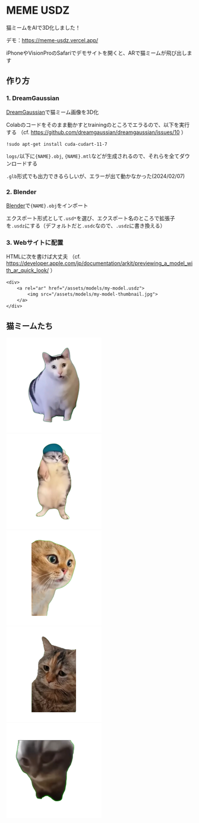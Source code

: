 # MEME USDZ

猫ミームをAIで3D化しました！

デモ：https://meme-usdz.vercel.app/

iPhoneやVisionProのSafariでデモサイトを開くと、ARで猫ミームが飛び出します

## 作り方

### 1. DreamGaussian
[DreamGaussian](https://github.com/dreamgaussian/dreamgaussian)で猫ミーム画像を3D化

Colabのコードをそのまま動かすとtrainingのところでエラるので、以下を実行する
（cf. https://github.com/dreamgaussian/dreamgaussian/issues/10 ）
```
!sudo apt-get install cuda-cudart-11-7
```

`logs/`以下に`{NAME}.obj`, `{NAME}.mtl`などが生成されるので、それらを全てダウンロードする

`.glb`形式でも出力できるらしいが、エラーが出て動かなかった(2024/02/07)

### 2. Blender
[Blender](https://www.blender.org/)で`{NAME}.obj`をインポート

エクスポート形式として`.usd*`を選び、エクスポート名のところで拡張子を`.usdz`にする（デフォルトだと`.usdc`なので、`.usdz`に書き換える）

### 3. Webサイトに配置
HTMLに次を書けば大丈夫
（cf. https://developer.apple.com/jp/documentation/arkit/previewing_a_model_with_ar_quick_look/ ）
```
<div>
    <a rel="ar" href="/assets/models/my-model.usdz">
        <img src="/assets/models/my-model-thumbnail.jpg">
    </a>
</div>
```


## 猫ミームたち

<div>
<a rel="ar" href="/models/huhcat.usdz" class="centered-img">
    <img src="/models/huhcat_rgba.png" alt="huh cat">
</a>
</div>
<div>
<a rel="ar" href="/models/girlfriendcat.usdz" class="centered-img">
    <img src="/models/girlfriendcat_rgba.png" alt="girlfriend cat">
</a>
</div>
<div>
<a rel="ar" href="/models/okocat.usdz" class="centered-img">
    <img src="/models/okocat_rgba.png" alt="oko cat">
</a>
</div>
<div>
<a rel="ar" href="/models/okorarecat.usdz" class="centered-img">
    <img src="/models/okorarecat_rgba.png" alt="okorare cat">
</a>
</div>
<div>
<a rel="ar" href="/models/dubidabacat.usdz" class="centered-img">
    <img src="/models/dubidabacat_rgba.png" alt="dubidaba cat">
</a>
</div>

